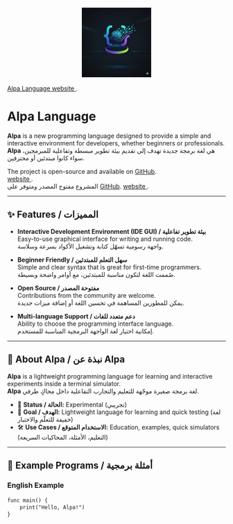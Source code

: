 <p align="center">
    <img src="vscode-alpa/images/icon.png" alt="Alpa Logo" width="160" />
    <br />
</p>



[Alpa Language website ](https://ahmed-eldesoky284.github.io/Alpa-Language/).  
# Alpa Language

**Alpa** is a new programming language designed to provide a simple and interactive environment for developers, whether beginners or professionals.  
**Alpa** هي لغة برمجة جديدة تهدف إلى تقديم بيئة تطوير مبسطة وتفاعلية للمبرمجين، سواء كانوا مبتدئين أو محترفين.  

The project is open-source and available on [GitHub](https://github.com/ahmed-eldesoky284/Alpa-Language).  
[ website ](https://ahmed-eldesoky284.github.io/Alpa-Language/).  
المشروع مفتوح المصدر ومتوفر على [GitHub](https://github.com/ahmed-eldesoky284/Alpa-Language). 
[ website ](https://ahmed-eldesoky284.github.io/Alpa-Language/).  

---

## ✨ Features / المميزات

- **Interactive Development Environment (IDE GUI) / بيئة تطوير تفاعلية**  
  Easy-to-use graphical interface for writing and running code.  
  واجهة رسومية تسهّل كتابة وتشغيل الأكواد بسرعة وسلاسة.  

- **Beginner Friendly / سهل التعلم للمبتدئين**  
  Simple and clear syntax that is great for first-time programmers.  
  صُممت اللغة لتكون مناسبة للمبتدئين، مع أوامر واضحة وبسيطة.  

- **Open Source / مفتوحة المصدر**  
  Contributions from the community are welcome.  
  يمكن للمطورين المساهمة في تحسين اللغة أو إضافة ميزات جديدة.  

- **Multi-language Support / دعم متعدد للغات**  
  Ability to choose the programming interface language.  
  إمكانية اختيار لغة الواجهة البرمجية المناسبة للمستخدم.  

---

## 📖 About Alpa / نبذة عن Alpa

**Alpa** is a lightweight programming language for learning and interactive experiments inside a terminal simulator.  
**Alpa** لغة برمجة صغيرة موجّهة للتعليم والتجارب التفاعلية داخل محاكٍ طرفي.  

- 🧪 **Status / الحالة:** Experimental (تجريبي)  
- 🎯 **Goal / الهدف:** Lightweight language for learning and quick testing (لغة خفيفة للتعلّم والاختبار)  
- 🛠️ **Use Cases / الاستخدام المتوقع:** Education, examples, quick simulators (التعليم، الأمثلة، المحاكيات السريعة)  

---

## 📝 Example Programs / أمثلة برمجية

### English Example

```alpa
func main() {
    print("Hello, Alpa!")
}
```






